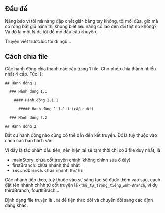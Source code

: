 ## Đầu đề

Nàng bảo vì tôi mà nàng đập chết gián bằng tay không, tôi mới đùa, giờ mà có rồng bắt giữ mình thì không biết liệu nàng có lao đến đòi thịt nó không? Và đó là một lý do tốt để mở đầu câu chuyện...

Truyện viết trước lúc tôi đi ngủ...

## Cách chia file

Các hành động chia thành các cấp trong 1 file. Cho phép chia thành nhiều nhất 4 cấp. Tức là:

```
## Hành động 1

  ### Hành động 1.1

    #### Hành động 1.1.1

      ##### Hành động 1.1.1.1 (cấp cuối)

  ### Hành động 2.2

## Hành động 2
```

Bất cứ hành động nào cũng có thể dẫn đến kết truyện. Đó là tuỳ thuộc vào cách các bạn hành văn.

Vì đây là tác phẩm đầu tiên, nên hiện tại sẽ tạm thời chỉ có 3 file duy nhất, là

- mainStory: chứa cốt truyện chính (không chỉnh sửa ở đây)
- firstBranch: chứa nhánh thứ nhất
- secondBranch: chứa nhánh thứ hai

Các nhánh tiếp theo, tuỳ thuộc vào sự sáng tạo sẽ được thêm vào sau, cách đặt tên nhánh chính từ cốt truyện là `<thứ_tự_trong_tiếng_Anh>Branch`, ví dụ thirdBranch, fourthBrach...

Định dạng file truyện là `.md` để tiện theo dõi và chuyển đổi sang các định dạng khác.